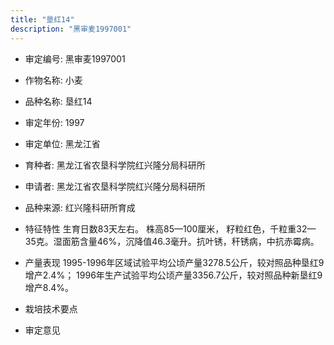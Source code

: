 ```yaml
---
title: "垦红14"
description: "黑审麦1997001"
---
```

* 审定编号:  黑审麦1997001

*  作物名称:  小麦

*  品种名称:  垦红14

*  审定年份:  1997

*  审定单位:  黑龙江省

* 育种者:  黑龙江省农垦科学院红兴隆分局科研所

*  申请者:  黑龙江省农垦科学院红兴隆分局科研所

*  品种来源:  红兴隆科研所育成

*  特征特性
生育日数83天左右。 株高85—100厘米， 籽粒红色，千粒重32—35克。湿面筋含量46%，沉降值46.3毫升。抗叶锈，秆锈病，中抗赤霉病。

*  产量表现
1995-1996年区域试验平均公顷产量3278.5公斤，较对照品种垦红9增产2.4%； 1996年生产试验平均公顷产量3356.7公斤，较对照品种新垦红9增产8.4%。

*  栽培技术要点


*  审定意见

